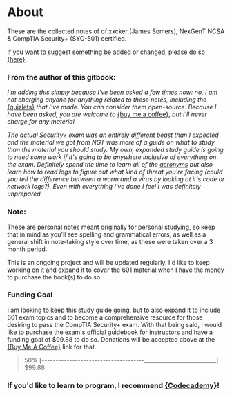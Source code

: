 # About

These are the collected notes of of xxcker \(James Somers\), NexGenT NCSA & CompTIA Security+ \(SYO-501\) certified.  
  
If you want to suggest something be added or changed, please do so [{](https://forms.gle/MjnsdXMfvd8hKFKU9)[here}](https://forms.gle/MjnsdXMfvd8hKFKU9). 

### From the author of this gitbook:

_I'm adding this simply because I've been asked a few times now: no, I am not charging anyone for anything related to these notes, including the_ [{quizlets}](%20https://quizlet.com/_919uvm?x=1jqt&i=2z4u5u) _that I've made. You can consider them open-source. Because I have been asked, you are welcome to_ [{buy me a coffee}](https://www.buymeacoffee.com/xxcker), _but I'll never charge for any material._ 

_The actual Security+ exam was an entirely different beast than I expected and the material we got from NGT was more of a guide on what to study than the material you should study. My own, expanded study guide is going to need some work if it's going to be anywhere inclusive of everything on the exam. Definitely spend the time to learn all of the_ [_acronyms_](comptia-security+/acronyms.md) _but also learn how to read logs to figure out what kind of threat you're facing \(could you tell the difference between a worm and a virus by looking at it's code or network logs?\). Even with everything I've done I feel I was definitely unprepared._

### Note:

These are personal notes meant originally for personal studying, so keep that in mind as you'll see spelling and grammatical errors, as well as a general shift in note-taking style over time, as these were taken over a 3 month period. 

This is an ongoing project and will be updated regularly. I'd like to keep working on it and expand it to cover the 601 material when I have the money to purchase the book\(s\) to do so. 

### Funding Goal

I am looking to keep this study guide going, but to also expand it to include 601 exam topics and to become a comprehensive resource for those desiring to pass the CompTIA Security+ exam. With that being said, I would like to purchase the exam's official guidebook for instructors and have a funding goal of $99.88 to do so. Donations will be accepted above at the [{Buy Me A Coffee}](https://www.buymeacoffee.com/xxcker) link for that.

> 50% \[-------------------------------------\_\_\_\_\_\_\_\_\_\_\_\_\_\_\_\_\_\_\_\_\_\_\_\_\_\_\] $99.88

### If you'd like to learn to program, I recommend [{Codecademy}](http://ssqt.co/mQgKb6g)! 

